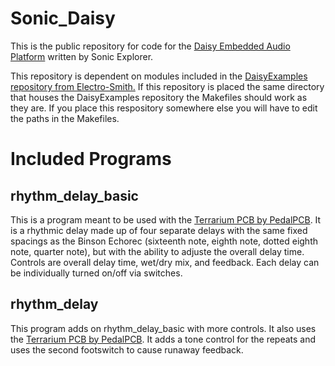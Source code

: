 # Sonic_Daisy
This is the public repository for code for the [Daisy Embedded Audio Platform](https://www.electro-smith.com/daisy) written by Sonic Explorer. 

This repository is dependent on modules included in the [DaisyExamples repository from Electro-Smith.](https://github.com/electro-smith/DaisyExamples)
If this repository is placed the same directory that houses the DaisyExamples repository the Makefiles should work as they are.
If you place this respository somewhere else you will have to edit the paths in the Makefiles. 

# Included Programs

## rhythm_delay_basic 
This is a program meant to be used with the [Terrarium PCB by PedalPCB](https://www.pedalpcb.com/product/pcb351/). It is a rhythmic delay made up of four separate delays with the same fixed spacings as the Binson Echorec (sixteenth note, eighth note, dotted eighth note, quarter note), but with the ability to adjuste the overall delay time. Controls are overall delay time, wet/dry mix, and feedback. Each delay can be individually turned on/off via switches.

## rhythm_delay
This program adds on rhythm_delay_basic with more controls. It also uses the [Terrarium PCB by PedalPCB](https://www.pedalpcb.com/product/pcb351/). It adds a tone control for the repeats and uses the second footswitch to cause runaway feedback. 
